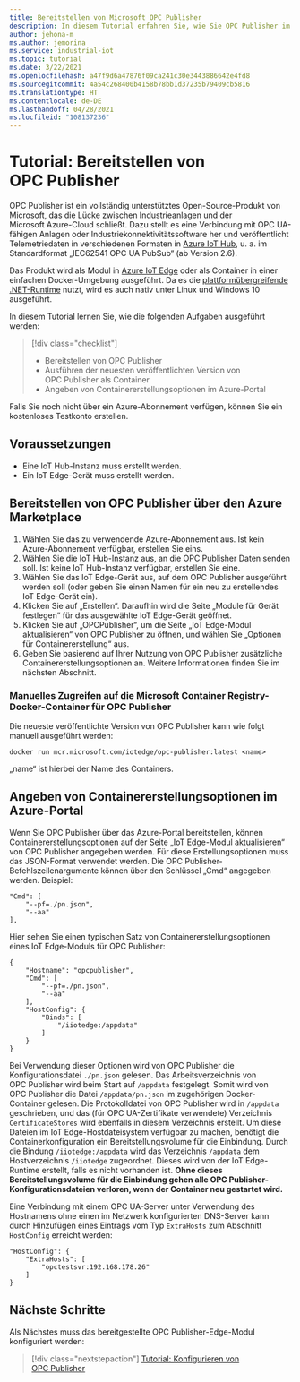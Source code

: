 ```yaml
---
title: Bereitstellen von Microsoft OPC Publisher
description: In diesem Tutorial erfahren Sie, wie Sie OPC Publisher im eigenständigen Modus bereitstellen.
author: jehona-m
ms.author: jemorina
ms.service: industrial-iot
ms.topic: tutorial
ms.date: 3/22/2021
ms.openlocfilehash: a47f9d6a47876f09ca241c30e3443886642e4fd8
ms.sourcegitcommit: 4a54c268400b4158b78bb1d37235b79409cb5816
ms.translationtype: HT
ms.contentlocale: de-DE
ms.lasthandoff: 04/28/2021
ms.locfileid: "108137236"
---
```

# <a name="tutorial-deploy-the-opc-publisher"></a>Tutorial: Bereitstellen von OPC Publisher

OPC Publisher ist ein vollständig unterstütztes Open-Source-Produkt von Microsoft, das die Lücke zwischen Industrieanlagen und der Microsoft Azure-Cloud schließt. Dazu stellt es eine Verbindung mit OPC UA-fähigen Anlagen oder Industriekonnektivitätssoftware her und veröffentlicht Telemetriedaten in verschiedenen Formaten in [Azure IoT Hub](https://azure.microsoft.com/services/iot-hub/), u. a. im Standardformat „IEC62541 OPC UA PubSub“ (ab Version 2.6).

Das Produkt wird als Modul in [Azure IoT Edge](https://azure.microsoft.com/services/iot-edge/) oder als Container in einer einfachen Docker-Umgebung ausgeführt. Da es die [plattformübergreifende .NET-Runtime](/dotnet/core/introduction) nutzt, wird es auch nativ unter Linux und Windows 10 ausgeführt.

In diesem Tutorial lernen Sie, wie die folgenden Aufgaben ausgeführt werden:

> [!div class="checklist"]
> * Bereitstellen von OPC Publisher
> * Ausführen der neuesten veröffentlichten Version von OPC Publisher als Container
> * Angeben von Containererstellungsoptionen im Azure-Portal

Falls Sie noch nicht über ein Azure-Abonnement verfügen, können Sie ein kostenloses Testkonto erstellen.

## <a name="prerequisites"></a>Voraussetzungen

- Eine IoT Hub-Instanz muss erstellt werden.
- Ein IoT Edge-Gerät muss erstellt werden.

## <a name="deploy-the-opc-publisher-from-the-azure-marketplace"></a>Bereitstellen von OPC Publisher über den Azure Marketplace

1. Wählen Sie das zu verwendende Azure-Abonnement aus. Ist kein Azure-Abonnement verfügbar, erstellen Sie eins.
2. Wählen Sie die IoT Hub-Instanz aus, an die OPC Publisher Daten senden soll. Ist keine IoT Hub-Instanz verfügbar, erstellen Sie eine.
3. Wählen Sie das IoT Edge-Gerät aus, auf dem OPC Publisher ausgeführt werden soll (oder geben Sie einen Namen für ein neu zu erstellendes IoT Edge-Gerät ein).
4. Klicken Sie auf „Erstellen“. Daraufhin wird die Seite „Module für Gerät festlegen“ für das ausgewählte IoT Edge-Gerät geöffnet.
5. Klicken Sie auf „OPCPublisher“, um die Seite „IoT Edge-Modul aktualisieren“ von OPC Publisher zu öffnen, und wählen Sie „Optionen für Containererstellung“ aus.
6. Geben Sie basierend auf Ihrer Nutzung von OPC Publisher zusätzliche Containererstellungsoptionen an. Weitere Informationen finden Sie im nächsten Abschnitt.


### <a name="accessing-the-microsoft-container-registry-docker-containers-for-opc-publisher-manually"></a>Manuelles Zugreifen auf die Microsoft Container Registry-Docker-Container für OPC Publisher

Die neueste veröffentlichte Version von OPC Publisher kann wie folgt manuell ausgeführt werden:

```
docker run mcr.microsoft.com/iotedge/opc-publisher:latest <name>
```

„name“ ist hierbei der Name des Containers.

## <a name="specifying-container-create-options-in-the-azure-portal"></a>Angeben von Containererstellungsoptionen im Azure-Portal
Wenn Sie OPC Publisher über das Azure-Portal bereitstellen, können Containererstellungsoptionen auf der Seite „IoT Edge-Modul aktualisieren“ von OPC Publisher angegeben werden. Für diese Erstellungsoptionen muss das JSON-Format verwendet werden. Die OPC Publisher-Befehlszeilenargumente können über den Schlüssel „Cmd“ angegeben werden. Beispiel:
```
"Cmd": [
    "--pf=./pn.json",
    "--aa"
],
```

Hier sehen Sie einen typischen Satz von Containererstellungsoptionen eines IoT Edge-Moduls für OPC Publisher:
```
{
    "Hostname": "opcpublisher",
    "Cmd": [
        "--pf=./pn.json",
        "--aa"
    ],
    "HostConfig": {
        "Binds": [
            "/iiotedge:/appdata"
        ]
    }
}
```

Bei Verwendung dieser Optionen wird von OPC Publisher die Konfigurationsdatei `./pn.json` gelesen. Das Arbeitsverzeichnis von OPC Publisher wird beim Start auf `/appdata` festgelegt. Somit wird von OPC Publisher die Datei `/appdata/pn.json` im zugehörigen Docker-Container gelesen. Die Protokolldatei von OPC Publisher wird in `/appdata` geschrieben, und das (für OPC UA-Zertifikate verwendete) Verzeichnis `CertificateStores` wird ebenfalls in diesem Verzeichnis erstellt. Um diese Dateien im IoT Edge-Hostdateisystem verfügbar zu machen, benötigt die Containerkonfiguration ein Bereitstellungsvolume für die Einbindung. Durch die Bindung `/iiotedge:/appdata` wird das Verzeichnis `/appdata` dem Hostverzeichnis `/iiotedge` zugeordnet. Dieses wird von der IoT Edge-Runtime erstellt, falls es nicht vorhanden ist.
**Ohne dieses Bereitstellungsvolume für die Einbindung gehen alle OPC Publisher-Konfigurationsdateien verloren, wenn der Container neu gestartet wird.**

Eine Verbindung mit einem OPC UA-Server unter Verwendung des Hostnamens ohne einen im Netzwerk konfigurierten DNS-Server kann durch Hinzufügen eines Eintrags vom Typ `ExtraHosts` zum Abschnitt `HostConfig` erreicht werden:

```
"HostConfig": {
    "ExtraHosts": [
        "opctestsvr:192.168.178.26"
    ]
}
```

## <a name="next-steps"></a>Nächste Schritte 
Als Nächstes muss das bereitgestellte OPC Publisher-Edge-Modul konfiguriert werden:

> [!div class="nextstepaction"]
> [Tutorial: Konfigurieren von OPC Publisher](tutorial-publisher-configure-opc-publisher.md)